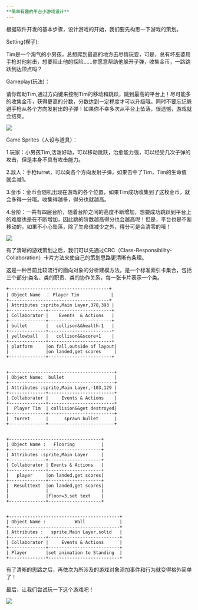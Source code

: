 ```yaml
---
**简单有趣的平台小游戏设计**
---
```


根据软件开发的基本步骤，设计游戏的开始，我们要先构思一下游戏的策划。


Setting(楔子):

 Tim是一个淘气的小男孩，总想爬到最高的地方去尽情玩耍，可是，总有坏巫婆用手枪对他射击，想要阻止他的探险......你愿意帮助他躲开子弹，收集金币，一路跳跃到达顶点吗？

Gameplay(玩法)：

请你帮助Tim,通过方向键来控制Tim的移动和跳跃，跳到最高的平台上！尽可能多的收集金币，获得更高的分数，分数达到一定程度才可以升级哦。同时不要忘记躲避手枪从各个方向发射出的子弹！如果你不幸多次从平台上坠落，很遗憾，游戏就会结束。

![](https://github.com/GUOJIAYII/swi-homework/blob/gh-pages/images/tim's%20game.png?raw=true)

Game Sprites（人设与道具）：

1.玩家：小男孩Tim,活泼好动，可以移动跳跃，治愈能力强，可以经受几次子弹的攻击，但是本身不具有攻击能力。

2.敌人：手枪turret，可以向各个方向发射子弹，如果击中了Tim，Tim的生命值就会减1。

3.金币：金币会随机出现在游戏的各个位置，如果Tim成功收集到了这枚金币，就会多得一分哦。收集得越多，得分也就越高。

4.台阶：一共有四层台阶，随着台阶之间的高度不断增加，想要成功跳跃到平台上的难度也是在不断增加，因此跳的阶数越高得分也会越高呢！但是，平台也是不断移动的，如果不小心坠落，除了生命值减少之外，得分可是会清零的哦！

![](https://github.com/GUOJIAYII/swi-homework/blob/gh-pages/images/%E8%8D%89%E5%9B%BE.png?raw=true)


有了清晰的游戏策划之后，我们可以先通过CRC（Class-Responsibility-Collaboration）卡片方法来使自己的策划思路更清晰有条理。

这是一种目前比较流行的面向对象的分析建模方法，是一个标准索引卡集合，包括三个部分:类名、类的职责、类的协作关系，每一张卡片表示一个类。

	+--------------------------------------+  
	| Object Name  ： Player Tim            |  
	+--------------------------------------+
	| Attributes :sprite,Main Layer,378,393 |
	+--------------+------------------------+
	| Collaborator |    Events  & Actions   |
	+--------------+------------------------+
	| bullet       |   collison&&health-1   |
	+--------------+------------------------+
	| yellowball   |   collison&&score+1    |
	+--------------+------------------------+
	| platform     |on fall,outside of layout|
	|              |on landed,get scores     |
	+--------------+------------------------+


	+----------------------------------------+  
	| Object Name:  bullet                   |  
	+----------------------------------------+
	| Attributes :sprite,Main Layer,-103,129 |
	+--------------+-------------------------+
	| Collaborator |     Events & Actions    |
	+--------------+-------------------------+
	|  Player Tim  | collision&&get destroyed|
	+--------------+-------------------------+
	|  turret      |      sprawn bullet      |
	+--------------+-------------------------+


	+-----------------------------------+  
	| Object Name :   Flooring          |  
	+-----------------------------------+
	| Attributes :sprite,Main Layer     |
	+--------------+--------------------+
	| Collaborator | Events & Actions   |
	+--------------+--------------------+
	|   player     |on landed,get scores|
	+--------------+--------------------+
	|  Resulttext  |on landed,get scores|
	|              |                    |
	|              |floor=3,set text    |
	+--------------+--------------------+


	+------------------------------------------+  
	| Object Name :           Wall             |  
	+------------------------------------------+
	| Attributes :   sprite,Main Layer,solid   |
	+--------------+---------------------------+
	| Collaborator |     Events & Actions      |
	+--------------+---------------------------+
	| Player       |set animation to Standing  |
	+--------------+---------------------------+


有了清晰的思路之后，再依次为所涉及的游戏对象添加事件和行为就变得格外简单了！

最后，让我们尝试玩一下这个游戏吧！

![](https://github.com/GUOJIAYII/swi-homework/blob/gh-pages/images/tim%20game.gif?raw=true)